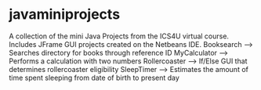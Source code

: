 # javaminiprojects

A collection of the mini Java Projects from the ICS4U virtual course. Includes JFrame GUI projects created on the Netbeans IDE. 
Booksearch --> Searches directory for books through reference ID 
MyCalculator --> Performs a calculation with two numbers
Rollercoaster --> If/Else GUI that determines rollercoaster eligibility 
SleepTimer --> Estimates the amount of time spent sleeping from date of birth to present day 
